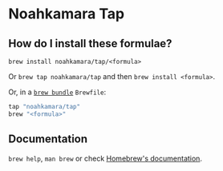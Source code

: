 # Noahkamara Tap

## How do I install these formulae?

`brew install noahkamara/tap/<formula>`

Or `brew tap noahkamara/tap` and then `brew install <formula>`.

Or, in a [`brew bundle`](https://github.com/Homebrew/homebrew-bundle) `Brewfile`:

```ruby
tap "noahkamara/tap"
brew "<formula>"
```

## Documentation

`brew help`, `man brew` or check [Homebrew's documentation](https://docs.brew.sh).
